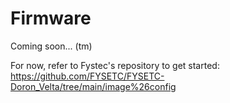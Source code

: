# Firmware

Coming soon... (tm)

For now, refer to Fystec's repository to get started: https://github.com/FYSETC/FYSETC-Doron_Velta/tree/main/image%26config


